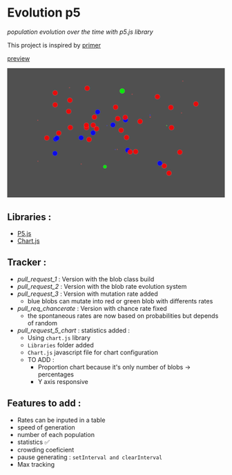 # Evolution p5
_population evolution over the time with p5.js library_

This project is inspired by [primer](https://www.youtube.com/channel/UCKzJFdi57J53Vr_BkTfN3uQ "Primer's channel") 

[preview](https://editor.p5js.org/Sulay35/full/mzlkp4mo "P5.js web editor preview")

![alt text][image1]

[image1]:https://github.com/Sulay35/evolution_p5/blob/master/images/Capture.PNG "blobs are happy"

## Libraries :
+ [P5.js](https://p5js.org/ "P5.js library for creative coding")
+ [Chart.js](https://www.chartjs.org/ "Chart.js library flexible JavaScript charting")


## Tracker :
+ _pull_request_1_ : Version with the blob class build
+ _pull_request_2_ : Version with the blob rate evolution system 
+ _pull_request_3_ : Version with mutation rate added 
  - blue blobs can mutate into red or green blob with differents rates
+ _pull_req_chancerate_ : Version with chance rate fixed 
  - the spontaneous rates are now based on probabilities but depends of random
+ _pull_request_5_chart_ : statistics added :
  - Using `chart.js` library
  - `Libraries` folder added
  - `Chart.js` javascript file for chart configuration 
  - TO ADD : 
    + Proportion chart because it's only number of blobs -> percentages
    + Y axis responsive
  
## Features to add :
+ Rates can be inputed in a table
+ speed of generation 
+ number of each population
+ statistics ✅
+ crowding coeficient
+ pause generating : `setInterval and clearInterval`
+ Max tracking
